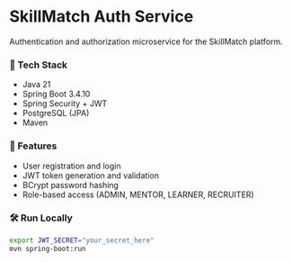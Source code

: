 # SkillMatch Auth Service

Authentication and authorization microservice for the SkillMatch platform.

### 🧰 Tech Stack
- Java 21
- Spring Boot 3.4.10
- Spring Security + JWT
- PostgreSQL (JPA)
- Maven

### 🚀 Features
- User registration and login
- JWT token generation and validation
- BCrypt password hashing
- Role-based access (ADMIN, MENTOR, LEARNER, RECRUITER)

### 🛠️ Run Locally
```bash
export JWT_SECRET="your_secret_here"
mvn spring-boot:run
